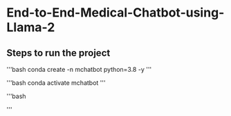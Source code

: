 # End-to-End-Medical-Chatbot-using-Llama-2

## Steps to run the project

'''bash
conda create -n mchatbot python=3.8 -y
'''

'''bash
conda activate mchatbot
'''

'''bash

'''